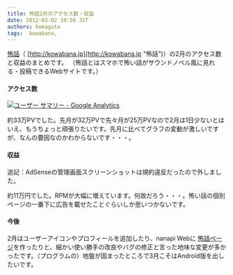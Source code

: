 ```yaml
---
title: 怖話2月のアクセス数・収益
date: 2012-03-02 19:59 JST
authors: komagata
tags:  kowabana, 
---
```

[怖話](http://kowabana.jp "怖話")（ [http://kowabana.jp](http://kowabana.jp "怖話")）の2月のアクセス数と収益のまとめです。 （怖話とはスマホで怖い話がサウンドノベル風に見れる・投稿できるWebサイトです。）

#### アクセス数

[![ユーザー サマリー - Google Analytics](http://farm8.staticflickr.com/7059/6946046085_17f94e24f9.jpg)](http://www.flickr.com/photos/komagata/6946046085/ "ユーザー サマリー - Google Analytics by komagata, on Flickr")

約33万PVでした。先月が32万PVで先々月が25万PVなので2月は1日少ないとはいえ、もうちょっと頑張りたいです。先月に比べてグラフの変動が激しいですが、なんの要因なのかわからないです・・・。

#### 収益

追記：AdSenseの管理画面スクリーンショットは規約違反だったので外しました。

約11万円でした。RPMが大幅に増えています。何故だろう・・・。怖い話の個別ページの一番下に広告を載せたことぐらいしか思いつかないです。

#### 今後

2月はユーザーアイコンやプロフィールを追加したり、nanapi Webに [怖話ページ](http://nanapi.jp/web/326)を作ったりと、細かい使い勝手の改良やバグの修正と言った地味な変更が多かったです。（プログラムの）地盤が固まったところで3月こそはAndroid版を出したいです。

